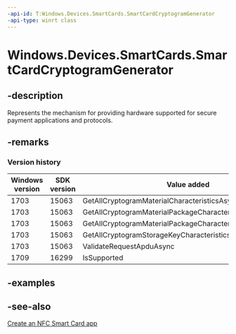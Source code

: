 ```yaml
---
-api-id: T:Windows.Devices.SmartCards.SmartCardCryptogramGenerator
-api-type: winrt class
---
```


<!-- Class syntax.
public class SmartCardCryptogramGenerator : Windows.Devices.SmartCards.ISmartCardCryptogramGenerator, Windows.Devices.SmartCards.ISmartCardCryptogramGenerator2
-->

# Windows.Devices.SmartCards.SmartCardCryptogramGenerator

## -description
Represents the mechanism for providing hardware supported for secure payment applications and protocols.

## -remarks

### Version history

| Windows version | SDK version | Value added |
| -- | -- | -- |
| 1703 | 15063 | GetAllCryptogramMaterialCharacteristicsAsync |
| 1703 | 15063 | GetAllCryptogramMaterialPackageCharacteristicsAsync |
| 1703 | 15063 | GetAllCryptogramMaterialPackageCharacteristicsAsync(String) |
| 1703 | 15063 | GetAllCryptogramStorageKeyCharacteristicsAsync |
| 1703 | 15063 | ValidateRequestApduAsync |
| 1709 | 16299 | IsSupported |

## -examples

## -see-also
[Create an NFC Smart Card app](https://msdn.microsoft.com/library/26834a51-512b-485b-84c8-abf713787588)
